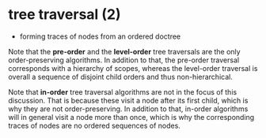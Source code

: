 
# tree traversal (2)
- forming traces of nodes from an ordered doctree

Note that the **pre-order** and the **level-order** tree traversals are the
only order-preserving algorithms. In addition to that, the pre-order traversal
corresponds with a hierarchy of scopes, whereas the level-order traversal is
overall a sequence of disjoint child orders and thus non-hierarchical.

Note that **in-order** tree traversal algorithms are not in the focus of this
discussion. That is because these visit a node after its first child, which
is why they are not order-preserving. In addition to that, in-order algorithms
will in general visit a node more than once, which is why the corresponding
traces of nodes are no ordered sequences of nodes.
